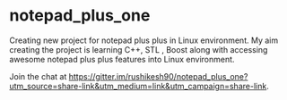 # notepad_plus_one

Creating new project for notepad plus plus in Linux environment. My aim creating the project is learning C++, STL , Boost along with accessing awesome notepad plus plus features into Linux environment.

Join the chat at https://gitter.im/rushikesh90/notepad_plus_one?utm_source=share-link&utm_medium=link&utm_campaign=share-link.
